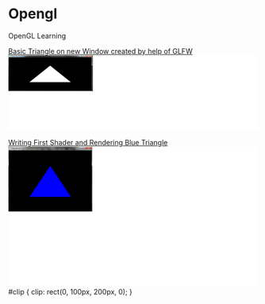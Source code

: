 # Opengl
OpenGL Learning

[Basic Triangle on new Window created by help of GLFW](../../tree/f7a58077c2a7cf9498d23549fdd765589de1ab5d)
<br/>
<img src="https://github.com/devanshugarg1994/Opengl/blob/master/ScreenShoots/Traingle.png" width = 700 height = 150 />


[Writing First Shader and Rendering Blue Triangle](../../tree/68b99c782e0dd8473ddb812657fdbee02b6d2949)
<img id = clip src="https://github.com/devanshugarg1994/Opengl/blob/master/ScreenShoots/BlueTriangle.png" />
#clip {
  clip: rect(0, 100px, 200px, 0);
}
